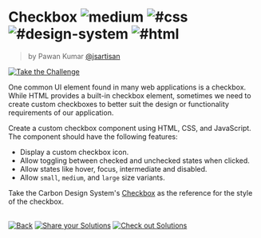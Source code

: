 <!--info-header-start--><h1>Checkbox <img src="https://img.shields.io/badge/-medium-d9901a" alt="medium"/> <img src="https://img.shields.io/badge/-%23css-999" alt="#css"/> <img src="https://img.shields.io/badge/-%23design--system-999" alt="#design-system"/> <img src="https://img.shields.io/badge/-%23html-999" alt="#html"/></h1><blockquote><p>by Pawan Kumar <a href="https://github.com/jsartisan" target="_blank">@jsartisan</a></p></blockquote><p><a href="https://frontend-challenges.com/challenges/00047-medium-checkbox" target="_blank"><img src="https://img.shields.io/badge/-Take%20the%20Challenge-0d99ff?logo=javascript&logoColor=white" alt="Take the Challenge"/></a> </p><!--info-header-end-->

One common UI element found in many web applications is a checkbox. While HTML provides a built-in checkbox element, sometimes we need to create custom checkboxes to better suit the design or functionality requirements of our application.

Create a custom checkbox component using HTML, CSS, and JavaScript. The component should have the following features:

- Display a custom checkbox icon. 
- Allow toggling between checked and unchecked states when clicked.
- Allow states like hover, focus, intermediate and disabled.
- Allow `small`, `medium`, and `large` size variants.

Take the Carbon Design System's [Checkbox](https://carbondesignsystem.com/components/checkbox/style) as the reference for the style of the checkbox.


<!--info-footer-start--><br><a href="../../README.md" target="_blank"><img src="https://img.shields.io/badge/-Back-grey" alt="Back"/></a> <a href="https://github.com/jsartisan/frontend-challenges/issues/new?template=answer.md&labels=answer,47,undefined&title=47%20-%20Checkbox%20-%20undefined&body=" target="_blank"><img src="https://img.shields.io/badge/-Share%20your%20Solutions-teal" alt="Share your Solutions"/></a> <a href="https://github.com/jsartisan/frontend-challenges/issues?q=label%3A47+label%3Aanswer+sort%3Areactions-%2B1-desc" target="_blank"><img src="https://img.shields.io/badge/-Check%20out%20Solutions-de5a77?logo=awesome-lists&logoColor=white" alt="Check out Solutions"/></a> <!--info-footer-end-->
